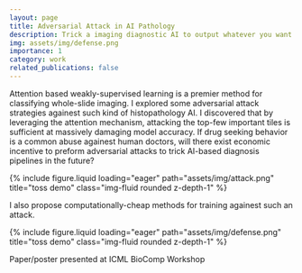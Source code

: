 ```yaml
---
layout: page
title: Adversarial Attack in AI Pathology
description: Trick a imaging diagnostic AI to output whatever you want.
img: assets/img/defense.png
importance: 1
category: work
related_publications: false
---
```


Attention based weakly-supervised learning is a premier method for classifying whole-slide imaging. I explored some adversarial attack strategies againest such kind of histopathology AI. I discovered that by leveraging the attention mechanism, attacking the top-few important tiles is sufficient at massively damaging model accuracy. If drug seeking behavior is a common abuse againest human doctors, will there exist economic incentive to preform adversarial attacks to trick AI-based diagnosis pipelines in the future?

{% include figure.liquid loading="eager" path="assets/img/attack.png" title="toss demo" class="img-fluid rounded z-depth-1" %}

I also propose computationally-cheap methods for training againest such an attack.

{% include figure.liquid loading="eager" path="assets/img/defense.png" title="toss demo" class="img-fluid rounded z-depth-1" %}

Paper/poster presented at ICML BioComp Workshop
